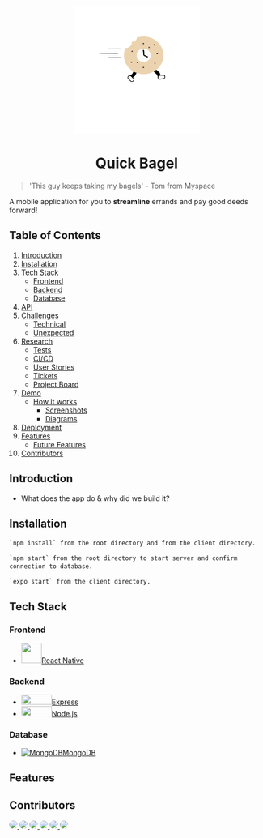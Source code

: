 
<div align="center">
<img width="250" height="250" src="client/assets/bagel.png">
</div>
<h1 align="center"> Quick Bagel </h1>


>'This guy keeps taking my bagels' - Tom from Myspace

A mobile application for you to <b>streamline</b> errands and pay good deeds forward!


## Table of Contents ##

1. [Introduction](#introduction)
2. [Installation](#installation)
3. [Tech Stack](#techstack)
    * [Frontend](#frontend)
    * [Backend](#backend)
    * [Database](#database)
4. [API](#api)
5. [Challenges](#challenges)
    * [Technical](#technical)
    * [Unexpected](#unexpected)
6. [Research](#research)
    * [Tests](#tests)
    * [CI/CD](#ci/cd)
    * [User Stories](#userstories)
    * [Tickets](#tickets)
    * [Project Board](#board)
7. [Demo](#demo)
    * [How it works](#apphow)
      * [Screenshots](#screenshots)
      * [Diagrams](#diagrams)
8. [Deployment](#deployment)
9. [Features](#features)
    * [Future Features](#futures)
10. [Contributors](#contributors)

## Introduction <a name="introduction"></a> ##

* What does the app do & why did we build it?

## Installation <a name="installation"></a> ##

```
`npm install` from the root directory and from the client directory.
```

```
`npm start` from the root directory to start server and confirm connection to database.
```

```
`expo start` from the client directory.
```

## Tech Stack <a name="techstack"></a> ##

### Frontend <a name="frontend"></a> ###
* <a href='https://reactnative.dev/'><img src="https://d33wubrfki0l68.cloudfront.net/554c3b0e09cf167f0281fda839a5433f2040b349/ecfc9/img/header_logo.svg" width="40" height="40"/>React Native</a>


### Backend <a name="backend"> </a> ###
* <a href='https://expressjs.com/'><img src="https://upload.wikimedia.org/wikipedia/commons/thumb/6/64/Expressjs.png/330px-Expressjs.png" width="60" height="20"/>Express</a>
*  <a href="https://nodejs.org/en/"><img src="https://upload.wikimedia.org/wikipedia/commons/d/d9/Node.js_logo.svg" width="60" height="20"/>Node.js</a>


### Database <a name="database"></a> ###
* <a href='https://www.mongodb.com/'> ![MongoDB](https://raw.githubusercontent.com/mongodb/mongo/master/docs/leaf.svg)MongoDB<a href='https://www.mongodb.com/'></a>

## Features <a name="features"></a> ##

## Contributors <a name="contributors"></a> ##
<a href="https://github.com/ryhorowitz">
  <img src="https://github.com/ryhorowitz.png?size=50" style="border-radius:50%">
</a>
<a href="https://github.com/shabbyblue16">
  <img src="https://github.com/shabbyblue16.png?height=50" width="50" style="border-radius:50%">
</a>
<a href="https://github.com/OjeikuA">
  <img src="https://github.com/OjeikuA.png?size=50" style="border-radius:50%">
</a>
<a href="https://github.com/aaronfife">
  <img src="https://github.com/aaronfife.png?size=50"
  style="border-radius:50%">
</a>
<a href="https://github.com/surekhaw">
  <img src="https://github.com/surekhaw.png?size=50"
  style="border-radius:50%">
</a>
<a href="https://github.com/Laweeza">
  <img src="https://github.com/Laweeza.png?size=50"
  style="border-radius:50%">
</a>